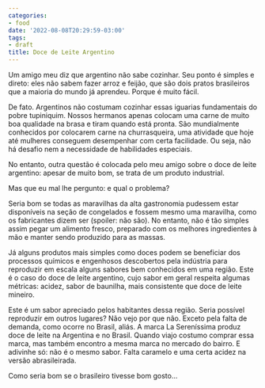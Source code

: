 ```yaml
---
categories:
- food
date: '2022-08-08T20:29:59-03:00'
tags:
- draft
title: Doce de Leite Argentino
---
```


Um amigo meu diz que argentino não sabe cozinhar. Seu ponto é simples e direto: eles não sabem fazer arroz e feijão, que são dois pratos brasileiros que a maioria do mundo já aprendeu. Porque é muito fácil.

De fato. Argentinos não costumam cozinhar essas iguarias fundamentais do pobre tupiniquim. Nossos hermanos apenas colocam uma carne de muito boa qualidade na brasa e tiram quando está pronta. São mundialmente conhecidos por colocarem carne na churrasqueira, uma atividade que hoje até mulheres conseguem desempenhar com certa facilidade. Ou seja, não há desafio nem a necessidade de habilidades especiais.

No entanto, outra questão é colocada pelo meu amigo sobre o doce de leite argentino: apesar de muito bom, se trata de um produto industrial.

Mas que eu mal lhe pergunto: e qual o problema?

Seria bom se todas as maravilhas da alta gastronomia pudessem estar disponíveis na seção de congelados e fossem mesmo uma maravilha, como os fabricantes dizem ser (spoiler: não são). No entanto, não é tão simples assim pegar um alimento fresco, preparado com os melhores ingredientes à mão e manter  sendo produzido para as massas.

Já alguns produtos mais simples como doces podem se beneficiar dos processos químicos e engenhosos descobertos pela indústria para reproduzir em escala alguns sabores bem conhecidos em uma região. Este é o caso do doce de leite argentino, cujo sabor em geral respeita algumas métricas: acidez, sabor de baunilha, mais consistente que doce de leite mineiro.

Este é um sabor apreciado pelos habitantes dessa região. Seria possível reproduzir em outros lugares? Não vejo por que não. Exceto pela falta de demanda, como ocorre no Brasil, aliás. A marca La Sereníssima produz doce de leite na Argentina e no Brasil. Quando viajo costumo comprar essa marca, mas também encontro a mesma marca no mercado do bairro. E adivinhe só: não é o mesmo sabor. Falta caramelo e uma certa acidez na versão abrasileirada.

Como seria bom se o brasileiro tivesse bom gosto...
